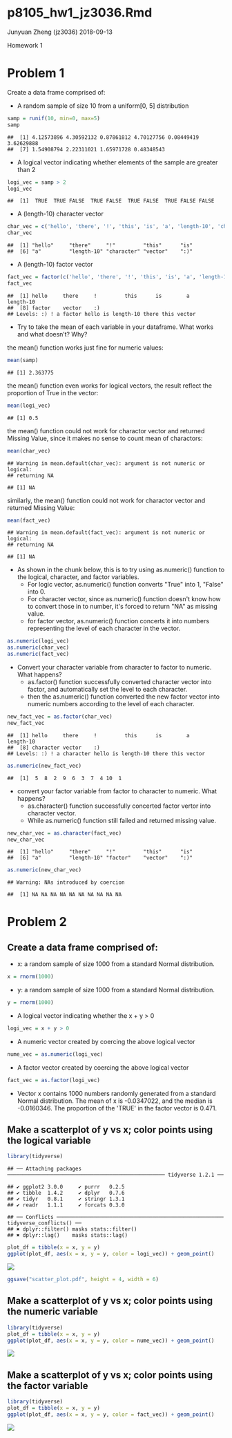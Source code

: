 p8105\_hw1\_jz3036.Rmd
================
Junyuan Zheng (jz3036)
2018-09-13

Homework 1

Problem 1
=========

Create a data frame comprised of:

-   A random sample of size 10 from a uniform\[0, 5\] distribution

``` r
samp = runif(10, min=0, max=5)
samp
```

    ##  [1] 4.12573896 4.30592132 0.87861812 4.70127756 0.08449419 3.62629888
    ##  [7] 1.54908794 2.22311021 1.65971728 0.48348543

-   A logical vector indicating whether elements of the sample are greater than 2

``` r
logi_vec = samp > 2
logi_vec
```

    ##  [1]  TRUE  TRUE FALSE  TRUE FALSE  TRUE FALSE  TRUE FALSE FALSE

-   A (length-10) character vector

``` r
char_vec = c('hello', 'there', '!', 'this', 'is', 'a', 'length-10', 'character', 'vector', ':)')
char_vec
```

    ##  [1] "hello"     "there"     "!"         "this"      "is"       
    ##  [6] "a"         "length-10" "character" "vector"    ":)"

-   A (length-10) factor vector

``` r
fact_vec = factor(c('hello', 'there', '!', 'this', 'is', 'a', 'length-10', 'factor', 'vector', ':)'))
fact_vec
```

    ##  [1] hello     there     !         this      is        a         length-10
    ##  [8] factor    vector    :)       
    ## Levels: :) ! a factor hello is length-10 there this vector

-   Try to take the mean of each variable in your dataframe. What works and what doesn’t? Why?

the mean() function works just fine for numeric values:

``` r
mean(samp)
```

    ## [1] 2.363775

the mean() function even works for logical vectors, the result reflect the proportion of True in the vector:

``` r
mean(logi_vec)
```

    ## [1] 0.5

the mean() function could not work for charactor vector and returned Missing Value, since it makes no sense to count mean of charactors:

``` r
mean(char_vec)
```

    ## Warning in mean.default(char_vec): argument is not numeric or logical:
    ## returning NA

    ## [1] NA

similarly, the mean() function could not work for charactor vector and returned Missing Value:

``` r
mean(fact_vec)
```

    ## Warning in mean.default(fact_vec): argument is not numeric or logical:
    ## returning NA

    ## [1] NA

-   As shown in the chunk below, this is to try using as.numeric() function to the logical, character, and factor variables.
    -   For logic vector, as.numeric() function converts "True" into 1, "False" into 0.
    -   For character vector, since as.numeric() function doesn't know how to convert those in to number, it's forced to return "NA" as missing value.
    -   for factor vector, as.numeric() function concerts it into numbers representing the level of each character in the vector.

``` r
as.numeric(logi_vec)
as.numeric(char_vec)
as.numeric(fact_vec)
```

-   Convert your character variable from character to factor to numeric. What happens?
    -   as.factor() function successfully converted character vector into factor, and automatically set the level to each character.
    -   then the as.numeric() function converted the new factor vector into numeric numbers according to the level of each character.

``` r
new_fact_vec = as.factor(char_vec)
new_fact_vec
```

    ##  [1] hello     there     !         this      is        a         length-10
    ##  [8] character vector    :)       
    ## Levels: :) ! a character hello is length-10 there this vector

``` r
as.numeric(new_fact_vec)
```

    ##  [1]  5  8  2  9  6  3  7  4 10  1

-   convert your factor variable from factor to character to numeric. What happens?
    -   as.character() function successfully concerted factor vertor into character vector.
    -   While as.numeric() function still failed and returned missing value.

``` r
new_char_vec = as.character(fact_vec)
new_char_vec
```

    ##  [1] "hello"     "there"     "!"         "this"      "is"       
    ##  [6] "a"         "length-10" "factor"    "vector"    ":)"

``` r
as.numeric(new_char_vec)
```

    ## Warning: NAs introduced by coercion

    ##  [1] NA NA NA NA NA NA NA NA NA NA

Problem 2
=========

Create a data frame comprised of:
---------------------------------

-   x: a random sample of size 1000 from a standard Normal distribution.

``` r
x = rnorm(1000)
```

-   y: a random sample of size 1000 from a standard Normal distribution.

``` r
y = rnorm(1000)
```

-   A logical vector indicating whether the x + y &gt; 0

``` r
logi_vec = x + y > 0
```

-   A numeric vector created by coercing the above logical vector

``` r
nume_vec = as.numeric(logi_vec)
```

-   A factor vector created by coercing the above logical vector

``` r
fact_vec = as.factor(logi_vec)
```

-   Vector x contains 1000 numbers randomly generated from a standard Normal distribution. The mean of x is -0.0347022, and the median is -0.0160346. The proportion of the 'TRUE' in the factor vector is 0.471.

Make a scatterplot of y vs x; color points using the logical variable
---------------------------------------------------------------------

``` r
library(tidyverse)
```

    ## ── Attaching packages ─────────────────────────────────────────────────── tidyverse 1.2.1 ──

    ## ✔ ggplot2 3.0.0     ✔ purrr   0.2.5
    ## ✔ tibble  1.4.2     ✔ dplyr   0.7.6
    ## ✔ tidyr   0.8.1     ✔ stringr 1.3.1
    ## ✔ readr   1.1.1     ✔ forcats 0.3.0

    ## ── Conflicts ────────────────────────────────────────────────────── tidyverse_conflicts() ──
    ## ✖ dplyr::filter() masks stats::filter()
    ## ✖ dplyr::lag()    masks stats::lag()

``` r
plot_df = tibble(x = x, y = y)
ggplot(plot_df, aes(x = x, y = y, color = logi_vec)) + geom_point()
```

![](p8105_hw1_jz3036_files/figure-markdown_github/unnamed-chunk-17-1.png)

``` r
ggsave("scatter_plot.pdf", height = 4, width = 6)
```

Make a scatterplot of y vs x; color points using the numeric variable
---------------------------------------------------------------------

``` r
library(tidyverse)
plot_df = tibble(x = x, y = y)
ggplot(plot_df, aes(x = x, y = y, color = nume_vec)) + geom_point()
```

![](p8105_hw1_jz3036_files/figure-markdown_github/unnamed-chunk-18-1.png)

Make a scatterplot of y vs x; color points using the factor variable
--------------------------------------------------------------------

``` r
library(tidyverse)
plot_df = tibble(x = x, y = y)
ggplot(plot_df, aes(x = x, y = y, color = fact_vec)) + geom_point()
```

![](p8105_hw1_jz3036_files/figure-markdown_github/unnamed-chunk-19-1.png)

